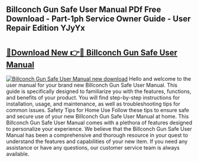 ## Billconch Gun Safe User Manual PDf Free Download - Part-1ph Service Owner Guide - User Repair Edition YJyYx

# <h2><a href="http://bc3645.oget.top/?id=Billconch+Gun+Safe+User+Manual">🔗Download New 👉🔴 Billconch Gun Safe User Manual</a></h2>

[![Billconch Gun Safe User Manual new download](https://i.imgur.com/5g1atiW.png)](http://bc3645.oget.top/?id=Billconch+Gun+Safe+User+Manual)
Hello and welcome to the user manual for your brand new Billconch Gun Safe User Manual. This guide is specifically designed to familiarize you with the features, functions, and benefits of your product. You will find step-by-step instructions for installation, usage, and maintenance, as well as troubleshooting tips for common issues. Safety Tips for Home Use Follow these tips to ensure safe and secure use of your new Billconch Gun Safe User Manual at home. This Billconch Gun Safe User Manual comes with a plethora of features designed to personalize your experience. We believe that the Billconch Gun Safe User Manual has been a comprehensive and thorough resource in your quest to understand the features and capabilities of your new item. If you need any assistance or have any questions, our customer service team is always available.
